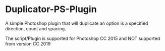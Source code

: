 # Duplicator-PS-Plugin
A simple Photoshop plugin that will duplicate an option is a specified direction, count and spacing. 

The script/Plugin is supported for Photoshop CC 2015 and NOT supported from version CC 2019
